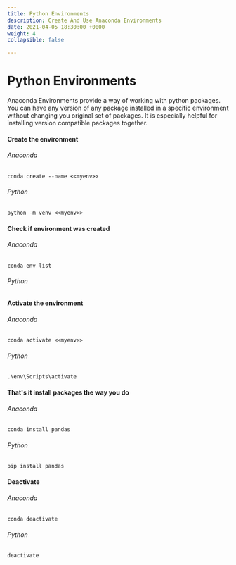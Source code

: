 ```yaml
---
title: Python Environments
description: Create And Use Anaconda Environments
date: 2021-04-05 18:30:00 +0000
weight: 4
collapsible: false

---
```

# Python Environments

Anaconda Environments provide a way of working with python packages. You can have any version of any package installed in a specific environment without changing you original set of packages. It is especially helpful for installing version compatible packages together. 

#### Create the environment

###### Anaconda

    conda create --name <<myenv>>

###### Python

    python -m venv <<myenv>>

#### Check if environment was created

###### Anaconda

    conda env list

###### Python

#### Activate the environment

###### Anaconda

    conda activate <<myenv>>

###### Python

    .\env\Scripts\activate

#### That's it install packages the way you do

###### Anaconda

    conda install pandas

###### Python

    pip install pandas

#### Deactivate

###### Anaconda

    conda deactivate

###### Python

    deactivate